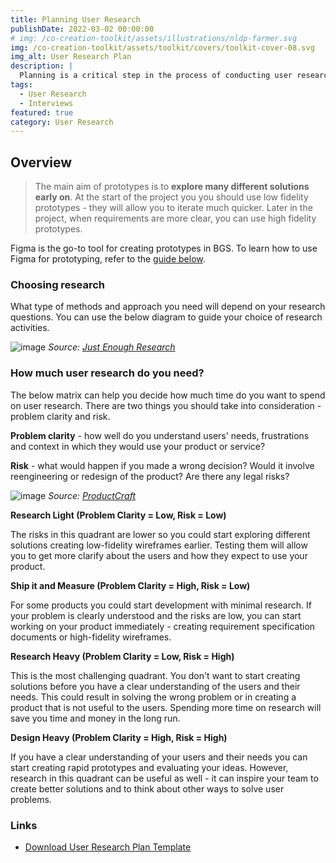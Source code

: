 ```yaml
---
title: Planning User Research
publishDate: 2022-03-02 00:00:00
# img: /co-creation-toolkit/assets/illustrations/nldp-farmer.svg
img: /co-creation-toolkit/assets/toolkit/covers/toolkit-cover-08.svg
img_alt: User Research Plan
description: |
  Planning is a critical step in the process of conducting user research. You can use the below template to help you plan your research.
tags:
  - User Research
  - Interviews
featured: true
category: User Research
---
```


## Overview

> The main aim of prototypes is to **explore many different solutions early on**. At the start of the project you you should use low fidelity prototypes - they will allow you to iterate much quicker. Later in the project, when requirements are more clear, you can use high fidelity prototypes.

Figma is the go-to tool for creating prototypes in BGS. To learn how to use Figma for prototyping, refer to the [guide below](#creating-your-first-prototype).

### Choosing research 

What type of methods and approach you need will depend on your research questions. You can use the below diagram to guide your choice of research activities.

![image](/co-creation-toolkit/assets/toolkit/user-research/methods-diagram.png)
*Source: [Just Enough Research](https://abookapart.com/products/just-enough-research)*


### How much user research do you need?

The below matrix can help you decide how much time do you want to spend on user research. There are two things you should take into consideration - problem clarity and risk.

**Problem clarity** - how well do you understand users' needs, frustrations and context in which they would use your product or service?

**Risk** - what would happen if you made a wrong decision? Would it involve reengineering or redesign of the product? Are there any legal risks?

![image](/co-creation-toolkit/assets/toolkit/user-research/ProductCraft_2021_Chart_Risk-Clarity-02.png)
*Source: [ProductCraft](https://productcraft.com/best-practices/a-tried-and-true-framework-for-prioritizing-user-research/)*


**Research Light (Problem Clarity = Low, Risk = Low)**

The risks in this quadrant are lower so you could start exploring different solutions creating low-fidelity wireframes earlier. Testing them will allow you to get more clarify about the users and how they expect to use your product.

**Ship it and Measure (Problem Clarity = High, Risk = Low)**

For some products you could start development with minimal research. If your problem is clearly understood and the risks are low, you can start working on your product immediately - creating requirement specification documents or high-fidelity wireframes.

**Research Heavy (Problem Clarity = Low, Risk = High)**

This is the most challenging quadrant. You don't want to start creating solutions before you have a clear understanding of the users and their needs. This could result in solving the wrong problem or in creating a product that is not useful to the users. Spending more time on research will save you time and money in the long run.

**Design Heavy (Problem Clarity = High, Risk = High)**

If you have a clear understanding of your users and their needs you can start creating rapid prototypes and evaluating your ideas. However, research in this quadrant can be useful as well - it can inspire your team to create better solutions and to think about other ways to solve user problems.

### Links

* [Download User Research Plan Template](/co-creation-toolkit/assets/toolkit/user-research/user-research-plan-template.docx)
